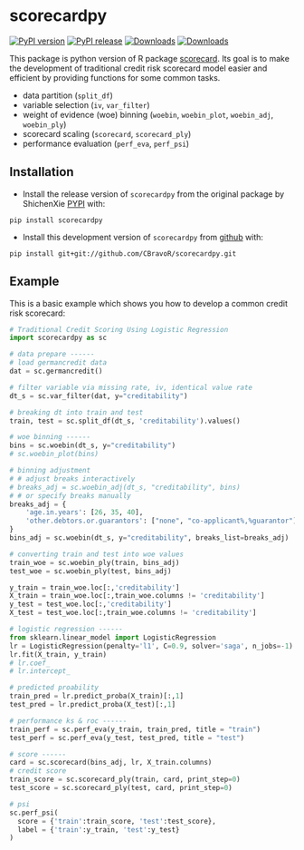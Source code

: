 # scorecardpy

[![PyPI version](https://img.shields.io/pypi/pyversions/scorecardpy.svg)](https://pypi.python.org/pypi/scorecardpy)
[![PyPI release](https://img.shields.io/pypi/v/scorecardpy.svg)](https://pypi.python.org/pypi/scorecardpy)
[![Downloads](http://pepy.tech/badge/scorecardpy)](http://pepy.tech/project/scorecardpy)
[![Downloads](https://pepy.tech/badge/scorecardpy/month)](https://pepy.tech/project/scorecardpy/month)


This package is python version of R package [scorecard](https://github.com/ShichenXie/scorecard). 
Its goal is to make the development of traditional credit risk scorecard model easier and efficient by providing functions for some common tasks. 
- data partition (`split_df`)
- variable selection (`iv`, `var_filter`)
- weight of evidence (woe) binning (`woebin`, `woebin_plot`, `woebin_adj`, `woebin_ply`)
- scorecard scaling (`scorecard`, `scorecard_ply`)
- performance evaluation (`perf_eva`, `perf_psi`)

## Installation

- Install the release version of `scorecardpy` from the original package by ShichenXie [PYPI](https://pypi.org/project/scorecardpy/) with:
```
pip install scorecardpy
```

- Install this development version of `scorecardpy` from [github](https://github.com/CBravoR/scorecardpy) with:
```
pip install git+git://github.com/CBravoR/scorecardpy.git
```

## Example

This is a basic example which shows you how to develop a common credit risk scorecard:

``` python
# Traditional Credit Scoring Using Logistic Regression
import scorecardpy as sc

# data prepare ------
# load germancredit data
dat = sc.germancredit()

# filter variable via missing rate, iv, identical value rate
dt_s = sc.var_filter(dat, y="creditability")

# breaking dt into train and test
train, test = sc.split_df(dt_s, 'creditability').values()

# woe binning ------
bins = sc.woebin(dt_s, y="creditability")
# sc.woebin_plot(bins)

# binning adjustment
# # adjust breaks interactively
# breaks_adj = sc.woebin_adj(dt_s, "creditability", bins) 
# # or specify breaks manually
breaks_adj = {
    'age.in.years': [26, 35, 40],
    'other.debtors.or.guarantors': ["none", "co-applicant%,%guarantor"]
}
bins_adj = sc.woebin(dt_s, y="creditability", breaks_list=breaks_adj)

# converting train and test into woe values
train_woe = sc.woebin_ply(train, bins_adj)
test_woe = sc.woebin_ply(test, bins_adj)

y_train = train_woe.loc[:,'creditability']
X_train = train_woe.loc[:,train_woe.columns != 'creditability']
y_test = test_woe.loc[:,'creditability']
X_test = test_woe.loc[:,train_woe.columns != 'creditability']

# logistic regression ------
from sklearn.linear_model import LogisticRegression
lr = LogisticRegression(penalty='l1', C=0.9, solver='saga', n_jobs=-1)
lr.fit(X_train, y_train)
# lr.coef_
# lr.intercept_

# predicted proability
train_pred = lr.predict_proba(X_train)[:,1]
test_pred = lr.predict_proba(X_test)[:,1]

# performance ks & roc ------
train_perf = sc.perf_eva(y_train, train_pred, title = "train")
test_perf = sc.perf_eva(y_test, test_pred, title = "test")

# score ------
card = sc.scorecard(bins_adj, lr, X_train.columns)
# credit score
train_score = sc.scorecard_ply(train, card, print_step=0)
test_score = sc.scorecard_ply(test, card, print_step=0)

# psi
sc.perf_psi(
  score = {'train':train_score, 'test':test_score},
  label = {'train':y_train, 'test':y_test}
)
```
